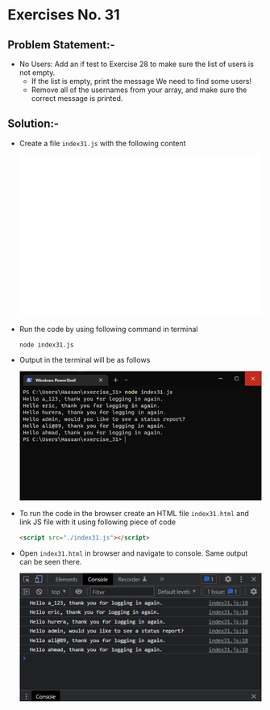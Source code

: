 # Exercises No. 31

## Problem Statement:-

- No Users:
  Add an if test to Exercise 28 to make sure the list of users is not empty.
  - If the list is empty, print the message We need to find some users!
  - Remove all of the usernames from your array, and make sure the correct message is printed.

## Solution:-

- Create a file `index31.js` with the following content

  ![Exercise 31 JS Code](../snaps/q31p1.svg)

- Run the code by using following command in terminal

  ```
  node index31.js
  ```

- Output in the terminal will be as follows

  ![Exercise 31 Terminal Output](../snaps/q31p2.PNG)

- To run the code in the browser create an HTML file `index31.html` and link JS file with it using following piece of code

  ```html
  <script src="./index31.js"></script>
  ```

- Open `index31.html` in browser and navigate to console. Same output can be seen there.

  ![Exercise 31 Console Output](../snaps/q31p3.PNG)
